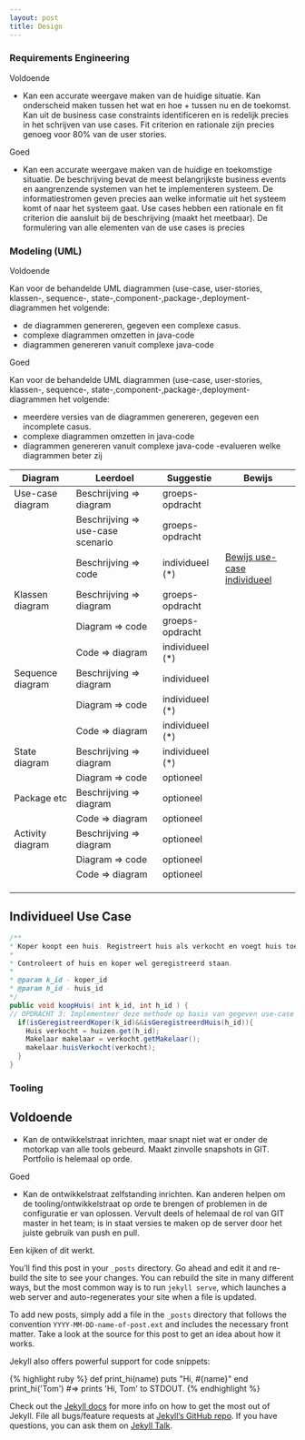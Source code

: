 ```yaml
---
layout: post
title: Design
---
```


### Requirements Engineering

Voldoende

- Kan een accurate weergave maken van de huidige situatie.
Kan onderscheid maken tussen het wat en hoe + tussen nu en de
toekomst.
Kan uit de business case constraints identificeren en is redelijk precies in
het schrijven van use cases.
Fit criterion en rationale zijn precies genoeg voor 80% van de user stories.

Goed

- Kan een accurate weergave maken van de huidige en toekomstige situatie.
De beschrijving bevat de meest belangrijkste business events en aangrenzende
systemen van het te implementeren systeem.  De informatiestromen geven precies
aan welke informatie uit het systeem komt of naar het systeem gaat.
Use cases hebben een rationale en fit criterion die aansluit bij de beschrijving (maakt
het meetbaar).
De formulering van alle elementen van de use cases is precies
### Modeling (UML)

Voldoende

Kan voor de behandelde UML diagrammen (use-case, user-stories,
klassen-, sequence-, state-,component-,package-,deployment-
diagrammen het volgende:
- de diagrammen genereren,  gegeven een complexe casus.
- complexe diagrammen omzetten in java-code
- diagrammen genereren vanuit complexe java-code
  

Goed

Kan voor de behandelde UML diagrammen (use-case, user-stories, klassen-,
  sequence-, state-,component-,package-,deployment-diagrammen het volgende:
- meerdere versies van de diagrammen genereren,  gegeven een incomplete casus.
- complexe diagrammen omzetten in java-code
- diagrammen genereren vanuit complexe java-code
-evalueren welke diagrammen beter zij


| Diagram          | Leerdoel                          | Suggestie  | Bewijs                                               |
|------------------|-----------------------------------|---|------------------------------------------------------|
| Use-case diagram | Beschrijving => diagram           | groeps-opdracht|                                                      |
|                  | Beschrijving => use-case scenario | groeps-opdracht |                                                      |
|                  | Beschrijving => code              | individueel (*) | [Bewijs use-case individueel](#individueel-use-case) |
| Klassen diagram  | Beschrijving => diagram           | groeps-opdracht |                                                      |
|                  | Diagram => code                   | groeps-opdracht |                                                      |
|                  | Code => diagram                   | individueel (*) |                                                      |
| Sequence diagram | Beschrijving => diagram           | individueel  |                                                      |
|                  | Diagram => code                   | individueel (*)  |                                                      |
|                  | Code => diagram                   | individueel (*)  |                                                      |
| State diagram    | Beschrijving => diagram           | individueel (*)  |                                                      |
|                  | Diagram => code                   | optioneel  |                                                      |
| Package etc      | Beschrijving => diagram           | optioneel  |                                                      |
|                  | Code => diagram                   | optioneel  |                                                      |
| Activity diagram                 | Beschrijving => diagram           | optioneel  |                                                      |
|                  | Diagram => code                   | optioneel  |                                                      |
|                  | Code => diagram                   | optioneel  |                                                      |
|                  |                                   |   |                                                      |
|                  |                                   |   |                                                      |
|                  |                                   |   |                                                      |



## Individueel Use Case ##
```java
/**
* Koper koopt een huis. Registreert huis als verkocht en voegt huis toe aan de makelaars lijst van verkochte huizen.
*
* Controleert of huis en koper wel geregistreerd staan.
*
* @param k_id - koper_id
* @param h_id - huis_id
*/
public void koopHuis( int k_id, int h_id ) {
// OPDRACHT 3: Implementeer deze methode op basis van gegeven use-case beschrijving
  if(isGeregistreerdKoper(k_id)&&isGeregistreerdHuis(h_id)){
    Huis verkocht = huizen.get(h_id);
    Makelaar makelaar = verkocht.getMakelaar();
    makelaar.huisVerkocht(verkocht);
  }
}
```

### Tooling

Voldoende
- 
- Kan de ontwikkelstraat inrichten, maar snapt niet wat er onder de
motorkap van alle tools gebeurd.  Maakt zinvolle snapshots in GIT.
Portfolio is helemaal op orde.

Goed

- Kan de ontwikkelstraat zelfstanding inrichten. Kan anderen helpen om de
tooling/ontwikkelstraat  op orde te brengen of problemen in de configuratie er van
oplossen. Vervult deels of helemaal de rol van GIT master in het team; is in staat
versies te maken op de server door het juiste gebruik van push en pull.






Een kijken of dit werkt. 

You’ll find this post in your `_posts` directory. Go ahead and edit it and re-build the site to see your changes. You can rebuild the site in many different ways, but the most common way is to run `jekyll serve`, which launches a web server and auto-regenerates your site when a file is updated.

To add new posts, simply add a file in the `_posts` directory that follows the convention `YYYY-MM-DD-name-of-post.ext` and includes the necessary front matter. Take a look at the source for this post to get an idea about how it works.

Jekyll also offers powerful support for code snippets:

{% highlight ruby %}
def print_hi(name)
  puts "Hi, #{name}"
end
print_hi('Tom')
#=> prints 'Hi, Tom' to STDOUT.
{% endhighlight %}

Check out the [Jekyll docs][jekyll-docs] for more info on how to get the most out of Jekyll. File all bugs/feature requests at [Jekyll’s GitHub repo][jekyll-gh]. If you have questions, you can ask them on [Jekyll Talk][jekyll-talk].

[jekyll-docs]: http://jekyllrb.com/docs/home
[jekyll-gh]:   https://github.com/jekyll/jekyll
[jekyll-talk]: https://talk.jekyllrb.com/
